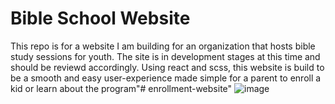 # Bible School Website
This repo is for a website I am building for an organization that hosts bible study sessions for youth. The site is in development stages at this time and should be reviewd accordingly. Using react and scss, this website is build to be a smooth and easy user-experience made simple for a parent to enroll a kid or learn about the program"# enrollment-website" 
 <img src="https://github.com/smithd36/enrollment-website/assets/90289165/4f58afba-ed69-4f82-90de-f1f384b35175" alt="image" />
